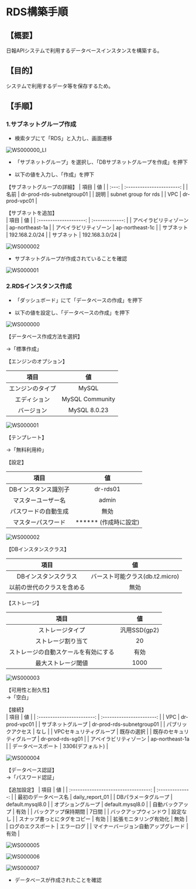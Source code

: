 # RDS構築手順  

## 【概要】  

日報APIシステムで利用するデータベースインスタンスを構築する。

## 【目的】  

システムで利用するデータ等を保存するため。

## 【手順】  

### 1.サブネットグループ作成

- 検索タブにて「RDS」と入力し、画面遷移  

![WS000000_LI](https://user-images.githubusercontent.com/89679815/146916397-03d6a245-16cb-4acc-a72d-60a43ae550a9.jpg)

- 「サブネットグループ」を選択し、「DBサブネットグループを作成」を押下  

- 以下の値を入力し、「作成」を押下  

【サブネットグループの詳細】
| 項目  |            値             |
| :---: | :-----------------------: |
| 名前  | dr-prod-rds-subnetgroup01 |
| 説明  |   subnet group for rds    |
|  VPC  |       dr-prod-vpc01       |

【サブネットを追加】  
|          項目          |       値        |
| :--------------------: | :-------------: |
| アベイラビリティゾーン | ap-northeast-1a |
| アベイラビリティゾーン | ap-northeast-1c |
|       サブネット       | 192.168.2.0/24  |
|       サブネット       | 192.168.3.0/24  |

![WS000002](https://user-images.githubusercontent.com/89679815/146916430-6f48ddce-4386-4864-89f4-f3b594358f66.JPG)

- サブネットグループが作成されていることを確認

![WS000001](https://user-images.githubusercontent.com/89679815/146916425-87b7c8ae-834d-4ab1-920c-0b24135f92a8.JPG)

### 2.RDSインスタンス作成

- 「ダッシュボード」にて「データベースの作成」を押下  

- 以下の値を設定し、「データベースの作成」を押下  

![WS000000](https://user-images.githubusercontent.com/89679815/146921104-bb51f87c-64a6-43db-b509-1b7525730ab4.JPG)

【データベース作成方法を選択】  

→「標準作成」  

【エンジンのオプション】  

|       項目       |       値        |
| :--------------: | :-------------: |
| エンジンのタイプ |      MySQL      |
|   エディション   | MySQL Community |
|    バージョン    |  MySQL 8.0.23   |

![WS000001](https://user-images.githubusercontent.com/89679815/146921113-7785a76d-ffb6-4800-8657-d80ae47fbe8d.JPG)

【テンプレート】  

→「無料利用枠」    

【設定】  

|         項目         |          値           |
| :------------------: | :-------------------: |
| DBインスタンス識別子 |       dr-rds01        |
|  マスターユーザー名  |         admin         |
| パスワードの自動生成 |         無効          |
|  マスターパスワード  | ****** (作成時に設定) |

![WS000002](https://user-images.githubusercontent.com/89679815/146921117-1bacfc2e-f0c6-4a31-af74-3d5c228b386d.JPG)

【DBインスタンスクラス】  

|            項目            |               値                |
| :------------------------: | :-----------------------------: |
|    DBインスタンスクラス    | バースト可能クラス(db.t2.micro) |
| 以前の世代のクラスを含める |              無効               |

【ストレージ】  

|                 項目                 |      値      |
| :----------------------------------: | :----------: |
|           ストレージタイプ           | 汎用SSD(gp2) |
|          ストレージ割り当て          |      20      |
| ストレージの自動スケールを有効にする |     有効     |
|          最大ストレージ閾値          |     1000     |

![WS000003](https://user-images.githubusercontent.com/89679815/146921121-15814c97-3dd8-438a-acbd-7f42b141a0a1.JPG)

【可用性と耐久性】  
→「空白」

【接続】  
|            項目            |            値             |
| :------------------------: | :-----------------------: |
|            VPC             |       dr-prod-vpc01       |
|     サブネットグループ     | dr-prod-rds-subnetgroup01 |
|     パブリックアクセス     |           なし            |
|  VPCセキュリティグループ   |        既存の選択         |
| 既存のセキュリティグループ |     dr-prod-rds-sg01      |
|   アベイラビリティゾーン   |      ap-northeast-1a      |
|     データベースポート     |     3306(デフォルト)      |

![WS000004](https://user-images.githubusercontent.com/89679815/146921128-1cb07b84-f8a1-4fb4-9a18-bedb782e8594.JPG)

【データベース認証】  
→「パスワード認証」

【追加設定】
|                 項目                 |        値        |
| :----------------------------------: | :--------------: |
|         最初のデータベース名         | daily_report_01  |
|         DBパラメータグループ         | default.mysql8.0 |
|          オプショングループ          | default.mysql8.0 |
|           自動バックアップ           |       有効       |
|         バックアップ保持期間         |      7日間       |
|        バックアップウィンドウ        |     設定なし     |
|     スナップ書っとにタグをコピー     |       有効       |
|        拡張モニタリング有効化        |       無効       |
|          ログのエクスポート          |    エラーログ    |
| マイナーバージョン自動アップグレード |       有効       |

![WS000005](https://user-images.githubusercontent.com/89679815/146921747-fd57dbc6-c5cf-471d-9e8b-f982e5c1fa62.JPG)

![WS000006](https://user-images.githubusercontent.com/89679815/146921754-7928f621-ea30-463a-bb15-250d35f54272.JPG)

![WS000007](https://user-images.githubusercontent.com/89679815/146921757-72f13163-e6b2-4f01-a80b-8322493432bb.png)

- データベースが作成されたことを確認